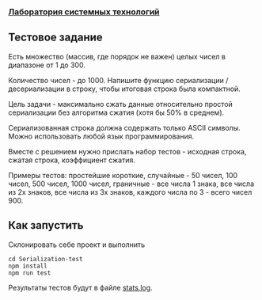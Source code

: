 ### [**Лаборатория системных технологий**](https://labsystech.ru/)
## Тестовое задание

Есть множество (массив, где порядок не важен) целых чисел в диапазоне от 1 до 300. 

Количество чисел - до 1000. Напишите функцию сериализации / десериализации в строку, чтобы итоговая строка была компактной.

Цель задачи - максимально сжать данные относительно простой сериализации без алгоритма сжатия (хотя бы 50% в среднем).

Сериализованная строка должна содержать только ASCII символы. Можно использовать любой язык программирования.

Вместе с решением нужно прислать набор тестов  - исходная строка, сжатая строка, коэффициент сжатия.

Примеры тестов: простейшие короткие, случайные - 50 чисел, 100 чисел, 500 чисел, 1000 чисел, граничные - все числа 1 знака, все числа из 2х знаков, все числа из 3х знаков, каждого числа по 3 - всего чисел 900.

## Как запустить

Склонировать себе проект и выполнить
```
cd Serialization-test
npm install
npm run test
```
Результаты тестов будут в файле [stats.log](stats.log).
